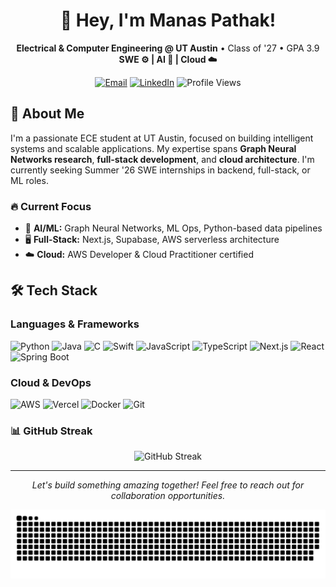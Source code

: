 # <h1 align="center">👋 Hey, I'm Manas Pathak!</h1>

<p align="center">
  <b>Electrical & Computer Engineering @ UT Austin</b> • Class of '27 • GPA 3.9<br>
  <b>SWE ⚙️ | AI 🤖 | Cloud ☁️</b>
</p>

<p align="center">
  <a href="mailto:manaspathak@utexas.edu"><img src="https://img.shields.io/badge/Email-D14836?style=for-the-badge&logo=gmail&logoColor=white" alt="Email"></a>
  <a href="https://www.linkedin.com/in/manasp123/"><img src="https://img.shields.io/badge/LinkedIn-0077B5?style=for-the-badge&logo=linkedin&logoColor=white" alt="LinkedIn"></a>
  <img src="https://komarev.com/ghpvc/?username=Manas2006&style=flat-square" alt="Profile Views">
</p>

## 🚀 About Me

I'm a passionate ECE student at UT Austin, focused on building intelligent systems and scalable applications. My expertise spans **Graph Neural Networks research**, **full-stack development**, and **cloud architecture**. I'm currently seeking Summer '26 SWE internships in backend, full-stack, or ML roles.

### 🔥 Current Focus
- 🧠 **AI/ML:** Graph Neural Networks, ML Ops, Python-based data pipelines
- 🖥️ **Full-Stack:** Next.js, Supabase, AWS serverless architecture
- ☁️ **Cloud:** AWS Developer & Cloud Practitioner certified

## 🛠️ Tech Stack

### Languages & Frameworks
![Python](https://img.shields.io/badge/Python-3776AB?style=for-the-badge&logo=python&logoColor=white)
![Java](https://img.shields.io/badge/Java-ED8B00?style=for-the-badge&logo=openjdk&logoColor=white)
![C](https://img.shields.io/badge/C-00599C?style=for-the-badge&logo=c&logoColor=white)
![Swift](https://img.shields.io/badge/Swift-FA7343?style=for-the-badge&logo=swift&logoColor=white)
![JavaScript](https://img.shields.io/badge/JavaScript-F7DF1E?style=for-the-badge&logo=javascript&logoColor=black)
![TypeScript](https://img.shields.io/badge/TypeScript-007ACC?style=for-the-badge&logo=typescript&logoColor=white)
![Next.js](https://img.shields.io/badge/Next.js-000000?style=for-the-badge&logo=next.js&logoColor=white)
![React](https://img.shields.io/badge/React-20232A?style=for-the-badge&logo=react&logoColor=61DAFB)
![Spring Boot](https://img.shields.io/badge/Spring_Boot-6DB33F?style=for-the-badge&logo=spring-boot&logoColor=white)

### Cloud & DevOps
![AWS](https://img.shields.io/badge/AWS-232F3E?style=for-the-badge&logo=amazon-aws&logoColor=white)
![Vercel](https://img.shields.io/badge/Vercel-000000?style=for-the-badge&logo=vercel&logoColor=white)
![Docker](https://img.shields.io/badge/Docker-2496ED?style=for-the-badge&logo=docker&logoColor=white)
![Git](https://img.shields.io/badge/Git-F05032?style=for-the-badge&logo=git&logoColor=white)

### 📊 GitHub Streak

<p align="center">
  <img src="https://streak-stats.demolab.com?user=Manas2006&theme=radical&date_format=M%20j%5B%2C%20Y%5D" alt="GitHub Streak">
</p>

---

<p align="center">
  <i>Let's build something amazing together! Feel free to reach out for collaboration opportunities.</i>
</p>

<p align="center">
  <picture>
    <source media="(prefers-color-scheme: dark)" srcset="https://raw.githubusercontent.com/Manas2006/Manas2006/output/github-contribution-grid-snake-dark.svg">
    <source media="(prefers-color-scheme: light)" srcset="https://raw.githubusercontent.com/Manas2006/Manas2006/output/github-contribution-grid-snake.svg">
    <img alt="github contribution grid snake animation" src="https://raw.githubusercontent.com/Manas2006/Manas2006/output/github-contribution-grid-snake.svg">
  </picture>
</p>

